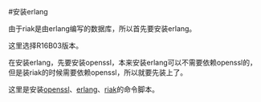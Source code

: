 #安装erlang

由于riak是由erlang编写的数据库，所以首先要安装erlang。

这里选择R16B03版本。

在安装erlang，先要安装openssl，本来安装erlang可以不需要依赖openssl的，但是装riak的时候需要依赖openssl，所以就要先装上了。

这里是安装[openssl](https://github.com/ruanzhijun/share/blob/master/shell/install-erlang.sh)、[erlang](https://github.com/ruanzhijun/share/blob/master/shell/install-erlang.sh)、[riak](https://github.com/ruanzhijun/share/blob/master/shell/install-riak.sh)的命令脚本。